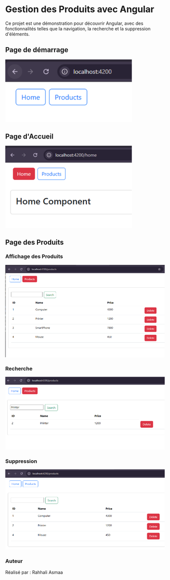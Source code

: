 <h1>Gestion des Produits avec Angular</h1>
<p>Ce projet est une démonstration pour découvrir Angular, avec des fonctionnalités telles que la navigation, la recherche et la suppression d'éléments.</p>
<h2>Page de démarrage</h2>
<img src="captures/demarrage.png" alt="Navigation" width="400">

<h2>Page d'Accueil</h2>
  <img src="captures/home.png" alt="Home" width="400">

<h2>Page des Produits</h2>
<h3>Affichage des Produits</h3>
  <img src="captures/products.png" alt="Produits" width="800">

<h3>Recherche</h3>
  <img src="captures/search.png" alt="Recherche" width="800">

<h3>Suppression</h3>
  <img src="captures/delete.png" alt="Suppression" width="800">
<h3>Auteur</h3>
<p>Réalisé par : Rahhali Asmaa</p>
